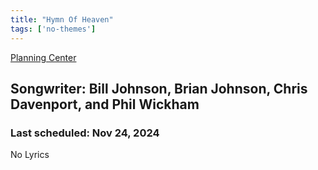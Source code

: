 ```yaml
---
title: "Hymn Of Heaven"
tags: ['no-themes']
---
```


[Planning Center](https://services.planningcenteronline.com/songs/27099729)

## Songwriter: Bill Johnson, Brian Johnson, Chris Davenport, and Phil Wickham
### Last scheduled: Nov 24, 2024          

No Lyrics
